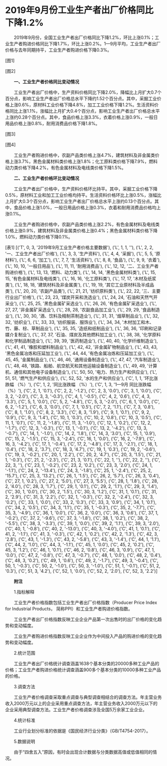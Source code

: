 # 2019年9月份工业生产者出厂价格同比下降1.2%

　　2019年9月份，全国工业生产者出厂价格同比下降1.2%，环比上涨0.1%；工业生产者购进价格同比下降1.7%，环比上涨0.2%。1—9月平均，工业生产者出厂价格与去年同期持平，工业生产者购进价格下降0.3%。

[图1]

[图2]

　　**一、工业生产者价格同比变动情况**

　　工业生产者出厂价格中，生产资料价格同比下降2.0%，降幅比上月扩大0.7个百分点，影响工业生产者出厂价格总水平下降约1.52个百分点。其中，采掘工业价格上涨0.6%，原材料工业价格下降4.8%，加工工业价格下降1.2%。生活资料价格同比上涨1.1%，涨幅比上月扩大0.4个百分点，影响工业生产者出厂价格总水平上涨约0.28个百分点。其中，食品价格上涨3.3%，衣着价格上涨0.9%，一般日用品价格上涨0.8%，耐用消费品价格下降1.8%。

[图3]

[图4]

　　工业生产者购进价格中，农副产品类价格上涨4.7%，建筑材料及非金属类价格上涨3.7%，黑色金属材料类价格上涨1.8%；化工原料类价格下降7.9%，燃料动力类价格下降4.2%，有色金属材料及电线类价格下降1.5%。

　　**二、工业生产者价格环比变动情况**

　　工业生产者出厂价格中，生产资料价格环比持平。其中，采掘工业价格下降0.5%，原材料工业和加工工业价格均持平。生活资料价格环比上涨0.5%，涨幅比上月扩大0.3个百分点，影响工业生产者出厂价格总水平上涨约0.13个百分点。其中，食品价格上涨1.0%，一般日用品价格上涨0.3%，衣着和耐用消费品价格均上涨0.1%。

　　工业生产者购进价格中，农副产品类价格上涨2.2%，有色金属材料及电线类价格上涨0.9%，建筑材料及非金属类价格上涨0.4%；黑色金属材料类价格下降1.0%，燃料动力类价格下降0.1%。

[表1]
[('T', 0, 3, '2019年9月工业生产者价格主要数据'), ('L', 1, 1, ''), ('L', 2, 2, '一、工业生产者出厂价格'), ('L', 3, 3, '生产资料'), ('L', 4, 4, '采掘'), ('L', 5, 5, '原材料'), ('L', 6, 6, '加工'), ('L', 7, 7, '生活资料'), ('L', 8, 8, '食品'), ('L', 9, 9, '衣着'), ('L', 10, 10, '一般日用品'), ('L', 11, 11, '耐用消费品'), ('L', 12, 12, '二、工业生产者购进价格'), ('L', 13, 13, '燃料、动力类'), ('L', 14, 14, '黑色金属材料类'), ('L', 15, 15, '有色金属材料及电线类'), ('L', 16, 16, '化工原料类'), ('L', 17, 17, '木材及纸浆类'), ('L', 18, 18, '建筑材料及非金属类'), ('L', 19, 19, '其它工业原材料及半成品类'), ('L', 20, 20, '农副产品类'), ('L', 21, 21, '纺织原料类'), ('L', 22, 22, '三、主要行业出厂价格'), ('L', 23, 23, '煤炭开采和洗选业'), ('L', 24, 24, '石油和天然气开采业'), ('L', 25, 25, '黑色金属矿采选业'), ('L', 26, 26, '有色金属矿采选业'), ('L', 27, 27, '非金属矿采选业'), ('L', 28, 28, '农副食品加工业'), ('L', 29, 29, '食品制造业'), ('L', 30, 30, '酒、饮料及精制茶制造业'), ('L', 31, 31, '烟草制品业'), ('L', 32, 32, '纺织业'), ('L', 33, 33, '纺织服装、服饰业'), ('L', 34, 34, '木材加工和木、竹、藤、棕、草制品业'), ('L', 35, 35, '造纸和纸制品业'), ('L', 36, 36, '印刷和记录媒介复制业'), ('L', 37, 37, '石油、煤炭及其他燃料加工业'), ('L', 38, 38, '化学原料和化学制品制造业'), ('L', 39, 39, '医药制造业'), ('L', 40, 40, '化学纤维制造业'), ('L', 41, 41, '橡胶和塑料制品业'), ('L', 42, 42, '非金属矿物制品业'), ('L', 43, 43, '黑色金属冶炼和压延加工业'), ('L', 44, 44, '有色金属冶炼和压延加工业'), ('L', 45, 45, '金属制品业'), ('L', 46, 46, '通用设备制造业'), ('L', 47, 47, '汽车制造业'), ('L', 48, 48, '铁路、船舶、航空航天和其他运输设备制造业'), ('L', 49, 49, '计算机、通信和其他电子设备制造业'), ('L', 50, 50, '电力、热力生产和供应业'), ('L', 51, 51, '燃气生产和供应业'), ('L', 52, 52, '水的生产和供应业'), ('C', 1, 1, '环比涨跌幅 （%）'), ('C', 1, 2, '同比涨跌幅 （%）'), ('C', 1, 3, '1—9月 同比涨跌幅（%）'), ('C', 2, 1, '0.1'), ('C', 2, 2, '-1.2'), ('C', 2, 3, '0.0'), ('C', 3, 1, '0.0'), ('C', 3, 2, '-2.0'), ('C', 3, 3, '-0.3'), ('C', 4, 1, '-0.5'), ('C', 4, 2, '0.6'), ('C', 4, 3, '3.3'), ('C', 5, 1, '0.0'), ('C', 5, 2, '-4.8'), ('C', 5, 3, '-2.0'), ('C', 6, 1, '0.0'), ('C', 6, 2, '-1.2'), ('C', 6, 3, '0.0'), ('C', 7, 1, '0.5'), ('C', 7, 2, '1.1'), ('C', 7, 3, '0.8'), ('C', 8, 1, '1.0'), ('C', 8, 2, '3.3'), ('C', 8, 3, '1.9'), ('C', 9, 1, '0.1'), ('C', 9, 2, '0.9'), ('C', 9, 3, '1.4'), ('C', 10, 1, '0.3'), ('C', 10, 2, '0.8'), ('C', 10, 3, '0.5'), ('C', 11, 1, '0.1'), ('C', 11, 2, '-1.8'), ('C', 11, 3, '-1.0'), ('C', 12, 1, '0.2'), ('C', 12, 2, '-1.7'), ('C', 12, 3, '-0.3'), ('C', 13, 1, '-0.1'), ('C', 13, 2, '-4.2'), ('C', 13, 3, '-0.7'), ('C', 14, 1, '-1.0'), ('C', 14, 2, '1.8'), ('C', 14, 3, '3.0'), ('C', 15, 1, '0.9'), ('C', 15, 2, '-1.5'), ('C', 15, 3, '-2.4'), ('C', 16, 1, '0.0'), ('C', 16, 2, '-7.9'), ('C', 16, 3, '-4.2'), ('C', 17, 1, '-0.4'), ('C', 17, 2, '-4.8'), ('C', 17, 3, '-2.1'), ('C', 18, 1, '0.4'), ('C', 18, 2, '3.7'), ('C', 18, 3, '4.7'), ('C', 19, 1, '0.3'), ('C', 19, 2, '-0.6'), ('C', 19, 3, '-0.2'), ('C', 20, 1, '2.2'), ('C', 20, 2, '4.7'), ('C', 20, 3, '1.5'), ('C', 21, 1, '-0.3'), ('C', 21, 2, '-2.3'), ('C', 21, 3, '0.1'), ('C', 22, 1, ''), ('C', 22, 2, ''), ('C', 22, 3, ''), ('C', 23, 1, '-0.2'), ('C', 23, 2, '0.2'), ('C', 23, 3, '2.0'), ('C', 24, 1, '-1.1'), ('C', 24, 2, '-13.4'), ('C', 24, 3, '-1.8'), ('C', 25, 1, '-2.4'), ('C', 25, 2, '15.7'), ('C', 25, 3, '13.2'), ('C', 26, 1, '1.5'), ('C', 26, 2, '5.7'), ('C', 26, 3, '0.4'), ('C', 27, 1, '0.2'), ('C', 27, 2, '5.0'), ('C', 27, 3, '5.5'), ('C', 28, 1, '1.8'), ('C', 28, 2, '4.0'), ('C', 28, 3, '1.7'), ('C', 29, 1, '0.1'), ('C', 29, 2, '1.1'), ('C', 29, 3, '1.4'), ('C', 30, 1, '0.0'), ('C', 30, 2, '1.5'), ('C', 30, 3, '1.2'), ('C', 31, 1, '0.1'), ('C', 31, 2, '2.9'), ('C', 31, 3, '2.2'), ('C', 32, 1, '-0.3'), ('C', 32, 2, '-2.4'), ('C', 32, 3, '0.2'), ('C', 33, 1, '0.0'), ('C', 33, 2, '0.3'), ('C', 33, 3, '0.9'), ('C', 34, 1, '0.1'), ('C', 34, 2, '0.5'), ('C', 34, 3, '1.1'), ('C', 35, 1, '-0.3'), ('C', 35, 2, '-7.7'), ('C', 35, 3, '-4.9'), ('C', 36, 1, '0.0'), ('C', 36, 2, '0.0'), ('C', 36, 3, '0.6'), ('C', 37, 1, '-0.2'), ('C', 37, 2, '-9.6'), ('C', 37, 3, '-1.8'), ('C', 38, 1, '0.2'), ('C', 38, 2, '-5.5'), ('C', 38, 3, '-3.3'), ('C', 39, 1, '0.0'), ('C', 39, 2, '1.1'), ('C', 39, 3, '2.0'), ('C', 40, 1, '-0.8'), ('C', 40, 2, '-13.0'), ('C', 40, 3, '-4.0'), ('C', 41, 1, '0.1'), ('C', 41, 2, '-1.1'), ('C', 41, 3, '-0.3'), ('C', 42, 1, '0.2'), ('C', 42, 2, '1.3'), ('C', 42, 3, '2.8'), ('C', 43, 1, '-1.3'), ('C', 43, 2, '-5.8'), ('C', 43, 3, '-1.4'), ('C', 44, 1, '1.1'), ('C', 44, 2, '1.0'), ('C', 44, 3, '-1.1'), ('C', 45, 1, '0.0'), ('C', 45, 2, '0.2'), ('C', 45, 3, '1.2'), ('C', 46, 1, '0.1'), ('C', 46, 2, '0.8'), ('C', 46, 3, '0.9'), ('C', 47, 1, '0.0'), ('C', 47, 2, '-0.8'), ('C', 47, 3, '-0.7'), ('C', 48, 1, '0.0'), ('C', 48, 2, '0.4'), ('C', 48, 3, '0.2'), ('C', 49, 1, '0.6'), ('C', 49, 2, '-1.7'), ('C', 49, 3, '-0.4'), ('C', 50, 1, '-0.3'), ('C', 50, 2, '-1.0'), ('C', 50, 3, '-1.0'), ('C', 51, 1, '-0.1'), ('C', 51, 2, '0.3'), ('C', 51, 3, '4.2'), ('C', 52, 1, '0.0'), ('C', 52, 2, '2.0'), ('C', 52, 3, '2.2')]

　　**附注**

　　1.指标解释

　　工业生产者价格指数包括工业生产者出厂价格指数（Producer Price Index for Industrial Products， 简称PPI）和工业生产者购进价格指数。

　　工业生产者出厂价格指数反映工业企业产品第一次出售时的出厂价格的变化趋势和变动幅度。

　　工业生产者购进价格指数反映工业企业作为中间投入产品的购进价格的变化趋势和变动幅度。

　　2.统计范围

　　工业生产者出厂价格统计调查涵盖1638个基本分类的20000多种工业产品的价格；工业生产者购进价格统计调查涵盖900多个基本分类的10000多种工业产品的价格。

　　3.调查方法

　　工业生产者价格调查采取重点调查与典型调查相结合的调查方法。年主营业务收入2000万元以上的企业采用重点调查方法，年主营业务收入2000万元以下的企业采用典型调查方法。工业生产者价格调查涉及全国5万余家工业企业。

　　4.统计标准

　　工业行业划分标准的依据是《国民经济行业分类》（GB/T4754-2017）。

　　5.数据说明

　　由于“四舍五入”原因，有时会出现合计数据与分类数据高值或低值相同的情况。